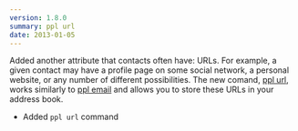 ```yaml
---
version: 1.8.0
summary: ppl url
date: 2013-01-05
---
```


Added another attribute that contacts often have: URLs. For example, a given
contact may have a profile page on some social network, a personal website, or
any number of different possibilities. The new comand, [ppl
url](/commands/url), works similarly to [ppl
email](/commands/email) and allows you to store these URLs in your
address book.

* Added `ppl url` command
